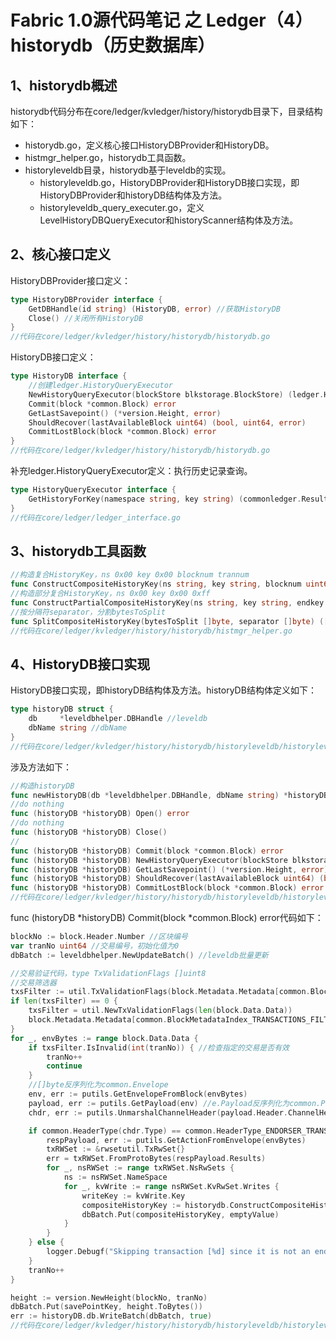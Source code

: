 # Fabric 1.0源代码笔记 之 Ledger（4）historydb（历史数据库）

## 1、historydb概述

historydb代码分布在core/ledger/kvledger/history/historydb目录下，目录结构如下：

* historydb.go，定义核心接口HistoryDBProvider和HistoryDB。
* histmgr_helper.go，historydb工具函数。
* historyleveldb目录，historydb基于leveldb的实现。
	* historyleveldb.go，HistoryDBProvider和HistoryDB接口实现，即HistoryDBProvider和historyDB结构体及方法。
	* historyleveldb_query_executer.go，定义LevelHistoryDBQueryExecutor和historyScanner结构体及方法。

## 2、核心接口定义

HistoryDBProvider接口定义：

```go
type HistoryDBProvider interface {
	GetDBHandle(id string) (HistoryDB, error) //获取HistoryDB
	Close() //关闭所有HistoryDB
}
//代码在core/ledger/kvledger/history/historydb/historydb.go
```

HistoryDB接口定义：

```go
type HistoryDB interface {
	//创建ledger.HistoryQueryExecutor
	NewHistoryQueryExecutor(blockStore blkstorage.BlockStore) (ledger.HistoryQueryExecutor, error)
	Commit(block *common.Block) error
	GetLastSavepoint() (*version.Height, error)
	ShouldRecover(lastAvailableBlock uint64) (bool, uint64, error)
	CommitLostBlock(block *common.Block) error
}
//代码在core/ledger/kvledger/history/historydb/historydb.go
```

补充ledger.HistoryQueryExecutor定义：执行历史记录查询。

```go
type HistoryQueryExecutor interface {
	GetHistoryForKey(namespace string, key string) (commonledger.ResultsIterator, error) //按key查历史记录
}
//代码在core/ledger/ledger_interface.go
```

## 3、historydb工具函数

```go
//构造复合HistoryKey，ns 0x00 key 0x00 blocknum trannum
func ConstructCompositeHistoryKey(ns string, key string, blocknum uint64, trannum uint64) []byte
//构造部分复合HistoryKey，ns 0x00 key 0x00 0xff
func ConstructPartialCompositeHistoryKey(ns string, key string, endkey bool) []byte 
//按分隔符separator，分割bytesToSplit
func SplitCompositeHistoryKey(bytesToSplit []byte, separator []byte) ([]byte, []byte) 
//代码在core/ledger/kvledger/history/historydb/histmgr_helper.go
```

## 4、HistoryDB接口实现

HistoryDB接口实现，即historyDB结构体及方法。historyDB结构体定义如下：

```go
type historyDB struct {
	db     *leveldbhelper.DBHandle //leveldb
	dbName string //dbName
}
//代码在core/ledger/kvledger/history/historydb/historyleveldb/historyleveldb.go
```

涉及方法如下：

```go
//构造historyDB
func newHistoryDB(db *leveldbhelper.DBHandle, dbName string) *historyDB
//do nothing
func (historyDB *historyDB) Open() error
//do nothing
func (historyDB *historyDB) Close()
//
func (historyDB *historyDB) Commit(block *common.Block) error
func (historyDB *historyDB) NewHistoryQueryExecutor(blockStore blkstorage.BlockStore) (ledger.HistoryQueryExecutor, error)
func (historyDB *historyDB) GetLastSavepoint() (*version.Height, error)
func (historyDB *historyDB) ShouldRecover(lastAvailableBlock uint64) (bool, uint64, error)
func (historyDB *historyDB) CommitLostBlock(block *common.Block) error
//代码在core/ledger/kvledger/history/historydb/historyleveldb/historyleveldb.go
```

func (historyDB *historyDB) Commit(block *common.Block) error代码如下：

```go
blockNo := block.Header.Number //区块编号
var tranNo uint64 //交易编号，初始化值为0
dbBatch := leveldbhelper.NewUpdateBatch() //leveldb批量更新

//交易验证代码，type TxValidationFlags []uint8
//交易筛选器
txsFilter := util.TxValidationFlags(block.Metadata.Metadata[common.BlockMetadataIndex_TRANSACTIONS_FILTER])
if len(txsFilter) == 0 {
	txsFilter = util.NewTxValidationFlags(len(block.Data.Data))
	block.Metadata.Metadata[common.BlockMetadataIndex_TRANSACTIONS_FILTER] = txsFilter
}
for _, envBytes := range block.Data.Data {
	if txsFilter.IsInvalid(int(tranNo)) { //检查指定的交易是否有效
		tranNo++
		continue
	}
	//[]byte反序列化为common.Envelope
	env, err := putils.GetEnvelopeFromBlock(envBytes)
	payload, err := putils.GetPayload(env) //e.Payload反序列化为common.Payload
	chdr, err := putils.UnmarshalChannelHeader(payload.Header.ChannelHeader)

	if common.HeaderType(chdr.Type) == common.HeaderType_ENDORSER_TRANSACTION {
		respPayload, err := putils.GetActionFromEnvelope(envBytes)
		txRWSet := &rwsetutil.TxRwSet{}
		err = txRWSet.FromProtoBytes(respPayload.Results)
		for _, nsRWSet := range txRWSet.NsRwSets {
			ns := nsRWSet.NameSpace
			for _, kvWrite := range nsRWSet.KvRwSet.Writes {
				writeKey := kvWrite.Key
				compositeHistoryKey := historydb.ConstructCompositeHistoryKey(ns, writeKey, blockNo, tranNo)
				dbBatch.Put(compositeHistoryKey, emptyValue)
			}
		}
	} else {
		logger.Debugf("Skipping transaction [%d] since it is not an endorsement transaction\n", tranNo)
	}
	tranNo++
}

height := version.NewHeight(blockNo, tranNo)
dbBatch.Put(savePointKey, height.ToBytes())
err := historyDB.db.WriteBatch(dbBatch, true)
//代码在core/ledger/kvledger/history/historydb/historyleveldb/historyleveldb.go
```
